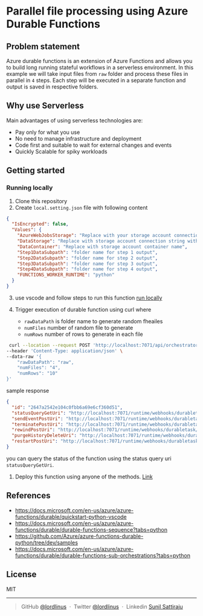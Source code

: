 # Parallel file processing using Azure Durable Functions

## Problem statement

Azure durable functions is an extension of Azure Functions and allows you to build long running stateful workflows in a serverless environment. In this example we will take input files from `raw` folder and process these files in parallel in `4` steps. Each step will be executed in a separate function and output is saved in respective folders.

## Why use Serverless

Main advantages of using serverless technologies are:

- Pay only for what you use
- No need to manage infrastructure and deployment
- Code first and suitable to wait for external changes and events
- Quickly Scalable for spiky workloads

## Getting started

### Running locally

1. Clone this repository
2. Create `local.setting.json` file with following content

```json
{
  "IsEncrypted": false,
  "Values": {
    "AzureWebJobsStorage": "Replace with your storage account connection string to be used by Azure durable functions for state management",
    "DataStorage": "Replace with storage account connection string with raw data",
    "DataContainer": "Replace with storage account container name",
    "Step1DataSubpath": "folder name for step 1 output",
    "Step2DataSubpath": "folder name for step 2 output",
    "Step3DataSubpath": "folder name for step 3 output",
    "Step4DataSubpath": "folder name for step 4 output",
    "FUNCTIONS_WORKER_RUNTIME": "python"
  }
}
```

3. use vscode and follow steps to run this function [run locally](https://docs.microsoft.com/en-us/azure/azure-functions/create-first-function-vs-code-python#run-the-function-locally)

4. Trigger execution of durable function using curl where
    - `rawDataPath` is folder name to generate random fheailes
    - `numFiles` number of random file to generate
    - `numRows` number of rows to generate in each file

```bash
 curl --location --request POST 'http://localhost:7071/api/orchestrators/OrchestratorFunc' \
--header 'Content-Type: application/json' \
--data-raw '{
    "rawDataPath": "raw",
    "numFiles": "4",
    "numRows": "10"
}'
```

sample response

```json
{
  "id": "2647a2542e104c0fbb6a69e6cf360d51",
  "statusQueryGetUri": "http://localhost:7071/runtime/webhooks/durabletask/instances/2647a2542e104c0fbb6a69e6cf360d51?taskHub=TestHubName&connection=Storage&code=zernwZj2pkCdkWkerVCu7M1IeCMQejyobHLMbH2dTZxLq4Twy1Koyw==",
  "sendEventPostUri": "http://localhost:7071/runtime/webhooks/durabletask/instances/2647a2542e104c0fbb6a69e6cf360d51/raiseEvent/{eventName}?taskHub=TestHubName&connection=Storage&code=zernwZj2pkCdkWkerVCu7M1IeCMQejyobHLMbH2dTZxLq4Twy1Koyw==",
  "terminatePostUri": "http://localhost:7071/runtime/webhooks/durabletask/instances/2647a2542e104c0fbb6a69e6cf360d51/terminate?reason={text}&taskHub=TestHubName&connection=Storage&code=zernwZj2pkCdkWkerVCu7M1IeCMQejyobHLMbH2dTZxLq4Twy1Koyw==",
  "rewindPostUri": "http://localhost:7071/runtime/webhooks/durabletask/instances/2647a2542e104c0fbb6a69e6cf360d51/rewind?reason={text}&taskHub=TestHubName&connection=Storage&code=zernwZj2pkCdkWkerVCu7M1IeCMQejyobHLMbH2dTZxLq4Twy1Koyw==",
  "purgeHistoryDeleteUri": "http://localhost:7071/runtime/webhooks/durabletask/instances/2647a2542e104c0fbb6a69e6cf360d51?taskHub=TestHubName&connection=Storage&code=zernwZj2pkCdkWkerVCu7M1IeCMQejyobHLMbH2dTZxLq4Twy1Koyw==",
  "restartPostUri": "http://localhost:7071/runtime/webhooks/durabletask/instances/2647a2542e104c0fbb6a69e6cf360d51/restart?taskHub=TestHubName&connection=Storage&code=zernwZj2pkCdkWkerVCu7M1IeCMQejyobHLMbH2dTZxLq4Twy1Koyw=="
}
```

you can query the status of the function using the status query uri `statusQueryGetUri`.

1. Deploy this function using anyone of the methods. [Link](https://docs.microsoft.com/en-us/azure/azure-functions/functions-deployment-technologies)

## References

- <https://docs.microsoft.com/en-us/azure/azure-functions/durable/quickstart-python-vscode>
- <https://docs.microsoft.com/en-us/azure/azure-functions/durable/durable-functions-sequence?tabs=python>
- <https://github.com/Azure/azure-functions-durable-python/tree/dev/samples>
- <https://docs.microsoft.com/en-us/azure/azure-functions/durable/durable-functions-sub-orchestrations?tabs=python>

## License

MIT

---

> GitHub [@lordlinus](https://github.com/lordlinus) &nbsp;&middot;&nbsp;
> Twitter [@lordlinus](https://twitter.com/lordlinus) &nbsp;&middot;&nbsp;
> Linkedin [Sunil Sattiraju](https://www.linkedin.com/in/sunilsattiraju/)
